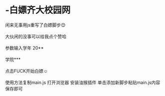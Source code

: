 # -白嫖齐大校园网
闲来无事用js重写了白嫖脚步😊<br></br>
大伙闲的没事可以给我点个赞哈<br></br>
参数输入学年 20**<br></br>
   学院***<br></br>
    点击FUCK开始白嫖☺️<br></br>
使用方法复制main.js 打开浏览器 安装油猴插件 单击添加新脚步粘贴main.js内容 保存即可
